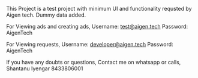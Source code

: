 This Project is a test project with minimum UI and functionality requsted by Aigen tech.
Dummy data added.

For Viewing ads and creating ads,
Username: test@aigen.tech
Password: AigenTech

For Viewing requests,
Username: developer@aigen.tech
Password: AigenTech

If you have any doubts or questions,
Contact me on whatsapp or calls,
Shantanu Iyengar
8433806001
